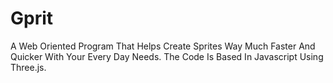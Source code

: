 # Gprit
A Web Oriented Program That Helps Create Sprites Way Much Faster And Quicker With Your Every Day Needs. The Code Is Based In Javascript Using Three.js.

